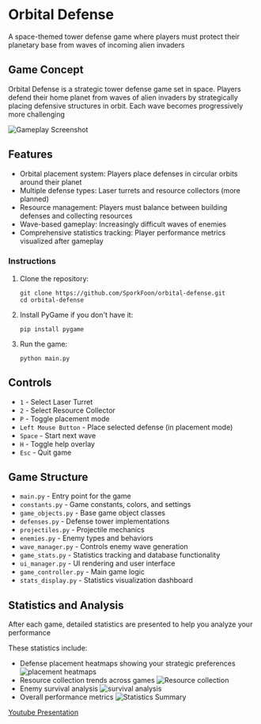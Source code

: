 # Orbital Defense

A space-themed tower defense game where players must protect their planetary base from waves of incoming alien invaders

## Game Concept

Orbital Defense is a strategic tower defense game set in space. Players defend their home planet from waves of alien invaders by strategically placing defensive structures in orbit. Each wave becomes progressively more challenging

![Gameplay Screenshot](screenshots/gameplay/gameplay.png)

## Features

- Orbital placement system: Players place defenses in circular orbits around their planet
- Multiple defense types: Laser turrets and resource collectors (more planned)
- Resource management: Players must balance between building defenses and collecting resources
- Wave-based gameplay: Increasingly difficult waves of enemies
- Comprehensive statistics tracking: Player performance metrics visualized after gameplay

### Instructions

1. Clone the repository:
   ```
   git clone https://github.com/SporkFoon/orbital-defense.git
   cd orbital-defense
   ```

2. Install PyGame if you don't have it:
   ```
   pip install pygame
   ```

3. Run the game:
   ```
   python main.py
   ```

## Controls

- `1` - Select Laser Turret
- `2` - Select Resource Collector
- `P` - Toggle placement mode
- `Left Mouse Button` - Place selected defense (in placement mode)
- `Space` - Start next wave
- `H` - Toggle help overlay
- `Esc` - Quit game


## Game Structure

- `main.py` - Entry point for the game
- `constants.py` - Game constants, colors, and settings
- `game_objects.py` - Base game object classes
- `defenses.py` - Defense tower implementations
- `projectiles.py` - Projectile mechanics
- `enemies.py` - Enemy types and behaviors
- `wave_manager.py` - Controls enemy wave generation
- `game_stats.py` - Statistics tracking and database functionality
- `ui_manager.py` - UI rendering and user interface
- `game_controller.py` - Main game logic
- `stats_display.py` - Statistics visualization dashboard

## Statistics and Analysis

After each game, detailed statistics are presented to help you analyze your performance

These statistics include:
- Defense placement heatmaps showing your strategic preferences
![placement heatmaps](screenshots/visualization/heatmap.png)
- Resource collection trends across games
![Resource collection](screenshots/visualization/resourcesgraph.png)
- Enemy survival analysis
![survival analysis](screenshots/visualization/enemysurvival.png)
- Overall performance metrics
![Statistics Summary](screenshots/visualization/stats.png)

[Youtube Presentation](https://youtu.be/HgvrTTnGMPg)